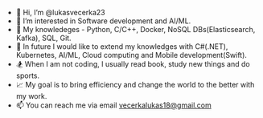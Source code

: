 - 👋 Hi, I’m @lukasvecerka23
- 👀 I’m interested in Software development and AI/ML.
- 🌱 My knowledeges - Python, C/C++, Docker, NoSQL DBs(Elasticsearch, Kafka), SQL, Git.
- 📖 In future I would like to extend my knowledges with C#(.NET), Kubernetes, AI/ML, Cloud computing and Mobile development(Swift).
- 🏂 When I am not coding, I usually read book, study new things and do sports.
- 📈 My goal is to bring efficiency and change the world to the better with my work.
- 📫 You can reach me via email vecerkalukas18@gmail.com

<!---
lukasvecerka23/lukasvecerka23 is a ✨ special ✨ repository because its `README.md` (this file) appears on your GitHub profile.
You can click the Preview link to take a look at your changes.
--->
